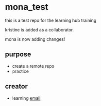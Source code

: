 # mona_test
this is a test repo for the learning hub training

kristine is added as a collaborator.

mona is now adding changes! 

## purpose
- create a remote repo
- practice

## creator
- learning [email](mailto:farnisa@nevada.unr.edu)